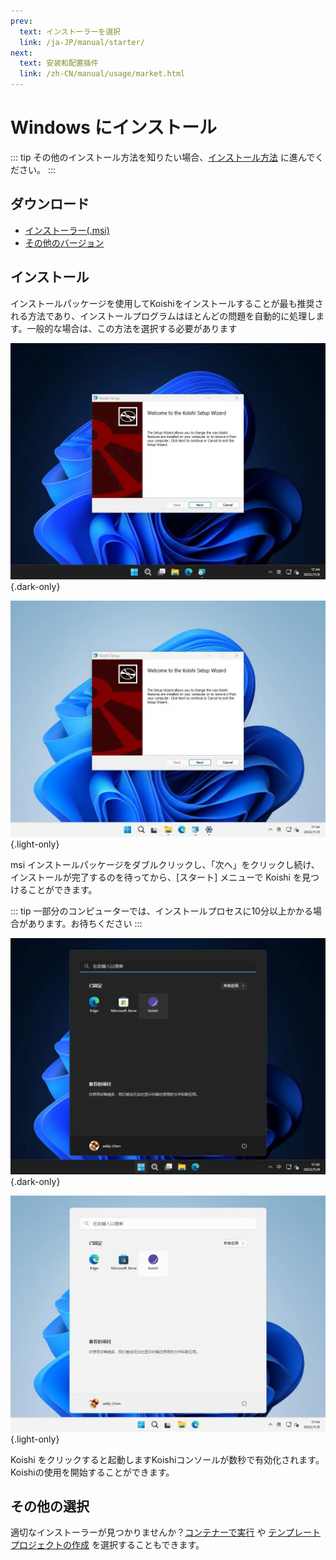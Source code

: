```yaml
---
prev:
  text: インストーラーを選択
  link: /ja-JP/manual/starter/
next:
  text: 安装和配置插件
  link: /zh-CN/manual/usage/market.html
---
```


# Windows にインストール

::: tip
その他のインストール方法を知りたい場合、[インストール方法](./index.md) に進んでください。
:::

## ダウンロード

- [インストーラー(.msi)](https://k.ilharp.cc/win.msi)
- [その他のバージョン](https://github.com/koishijs/koishi-desktop/releases)

## インストール

インストールパッケージを使用してKoishiをインストールすることが最も推奨される方法であり、インストールプログラムはほとんどの問題を自動的に処理します。一般的な場合は、この方法を選択する必要があります

![msi-installer](/manual/windows/msi-installer-dark.webp) {.dark-only}

![msi-installer](/manual/windows/msi-installer-light.webp) {.light-only}

msi インストールパッケージをダブルクリックし、「次へ」をクリックし続け、インストールが完了するのを待ってから、[スタート] メニューで Koishi を見つけることができます。

::: tip
一部分のコンピューターでは、インストールプロセスに10分以上かかる場合があります。お待ちください
:::

![start-menu](/manual/windows/start-menu-dark.webp) {.dark-only}

![start-menu](/manual/windows/start-menu-light.webp) {.light-only}

Koishi をクリックすると起動しますKoishiコンソールが数秒で有効化されます。Koishiの使用を開始することができます。

## その他の選択

適切なインストーラーが見つかりませんか？[コンテナーで実行](./docker.md) や [テンプレートプロジェクトの作成](./boilerplate.md) を選択することもできます。

